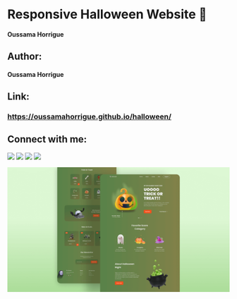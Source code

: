 # Responsive Halloween Website 🎃
<h4>Oussama Horrigue</h4>

## Author:
<h4>Oussama Horrigue</h4>

## Link:
<a href="https://oussamahorrigue.github.io/halloween/" target="_blank"><h3>https://oussamahorrigue.github.io/halloween/</h3></a>


## Connect with me:
<p align="left">

<a href = "https://www.linkedin.com/in/oussama-horrigue-69624b1b7/"><img src="https://img.icons8.com/fluent/48/000000/linkedin.png"/></a>
<a href = "https://twitter.com/OussamaHorrig"><img src="https://img.icons8.com/fluent/48/000000/twitter.png"/></a>
<a href = "https://www.instagram.com/oussamahorrigue/"><img src="https://img.icons8.com/fluent/48/000000/instagram-new.png"/></a>
<a href = "https://www.facebook.com/oussama.horrigue"><img src="https://img.icons8.com/fluent/48/000000/facebook.png"/></a>

</p>

![halloween](/preview.png)

